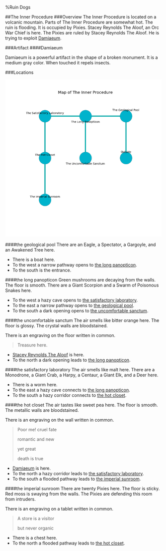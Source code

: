 %Ruin Dogs

##The Inner Procedure
###Overview
The Inner Procedure is located on a volcanic mountain. Parts of The Inner Procedure are somewhat hot. The ruin is flooding. It is occupied by Pixies. <a name="Stacey-Reynolds-The-Aloof"></a>Stacey Reynolds The Aloof, an Orc War Chief is here. The Pixies are ruled by Stacey Reynolds The Aloof. He  is trying to exploit [Damiaeum](#Damiaeum). 



###Artifact
####<a name="Damiaeum"></a>Damiaeum


Damiaeum is a powerful artifact in the shape of a broken monument. It is a medium gray color. When touched it repels insects. 





###Locations


![](../v2/images/The-Inner-Procedure.png)

####<a name="the-geological-pool"></a>the geological pool
There are an Eagle, a Spectator, a Gargoyle, and an Awakened Tree here. 



* There is a boat here.
* To the west a narrow pathway opens to [the long panopticon](#the-long-panopticon).
* To the south is the entrance.


####<a name="the-long-panopticon"></a>the long panopticon
Green mushrooms are decaying from the walls. The floor is smooth. There are a Giant Scorpion and a Swarm of Poisonous Snakes here. 



* To the west a hazy cave opens to [the satisfactory laboratory](#the-satisfactory-laboratory).
* To the east a narrow pathway opens to [the geological pool](#the-geological-pool).
* To the south a dark opening opens to [the uncomfortable sanctum](#the-uncomfortable-sanctum).


####<a name="the-uncomfortable-sanctum"></a>the uncomfortable sanctum
The air smells like bitter orange here. The floor is glossy. The crystal walls are bloodstained. 

There is an engraving on the floor written in common. 

> Treasure here.
>


* [Stacey Reynolds The Aloof](#Stacey-Reynolds-The-Aloof) is here.
* To the north a dark opening leads to [the long panopticon](#the-long-panopticon).


####<a name="the-satisfactory-laboratory"></a>the satisfactory laboratory
The air smells like malt here. There are a Monodrone, a Giant Crab, a Harpy, a Centaur, a Giant Elk, and a Deer here. 



* There is a worm here.
* To the east a hazy cave connects to [the long panopticon](#the-long-panopticon).
* To the south a hazy corridor connects to [the hot closet](#the-hot-closet).


####<a name="the-hot-closet"></a>the hot closet
The air tastes like sweet pea here. The floor is smooth. The metallic walls are bloodstained. 

There is an engraving on the wall written in common. 

> Poor me! cruel fate
>
> romantic and new
>
> yet great
>
> death is true
>


* [Damiaeum](#Damiaeum) is here.
* To the north a hazy corridor leads to [the satisfactory laboratory](#the-satisfactory-laboratory).
* To the south a flooded pathway leads to [the imperial sunroom](#the-imperial-sunroom).


####<a name="the-imperial-sunroom"></a>the imperial sunroom
There are twenty Pixies here. The floor is sticky. Red moss is swaying from the walls. The Pixies are defending this room from intruders. 

There is an engraving on a tablet written in common. 

> A store is a visitor
>
> but never organic
>


* There is a chest here.
* To the north a flooded pathway leads to [the hot closet](#the-hot-closet).


